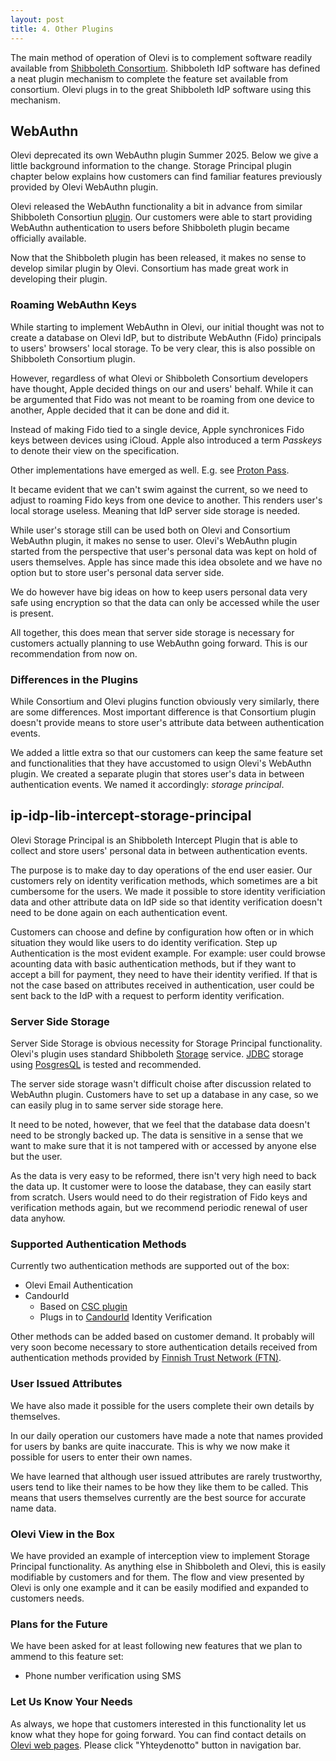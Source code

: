 ```yaml
---
layout: post
title: 4. Other Plugins
---
```


The main method of operation of Olevi is to complement software readily available from [Shibboleth Consortium](https://www.shibboleth.net). Shibboleth IdP software has defined a neat plugin mechanism to complete the feature set available from consortium. Olevi plugs in to the great Shibboleth IdP software using this mechanism.

## WebAuthn

Olevi deprecated its own WebAuthn plugin Summer 2025. Below we give a little background information to the change. Storage Principal plugin chapter below explains how customers can find familiar features previously provided by Olevi WebAuthn plugin.

Olevi released the WebAuthn functionality a bit in advance from similar Shibboleth Consortiun [plugin](https://shibboleth.atlassian.net/wiki/spaces/IDPPLUGINS/pages/3878256667). Our customers were able to start providing WebAuthn authentication to users before Shibboleth plugin became officially available.

Now that the Shibboleth plugin has been released, it makes no sense to develop similar plugin by Olevi. Consortium has made great work in developing their plugin.


### Roaming WebAuthn Keys

While starting to implement WebAuthn in Olevi, our initial thought was not to create a database on Olevi IdP, but to distribute WebAuthn (Fido) principals to users' browsers' local storage. To be very clear, this is also possible on Shibboleth Consortium plugin.

However, regardless of what Olevi or Shibboleth Consortium developers have thought, Apple decided things on our and users' behalf. While it can be argumented that Fido was not meant to be roaming from one device to another, Apple decided that it can be done and did it.

Instead of making Fido tied to a single device, Apple synchronices Fido keys between devices using iCloud. Apple also introduced a term _Passkeys_ to denote their view on the specification.

Other implementations have emerged as well. E.g. see [Proton Pass](https://proton.me/pass).

It became evident that we can't swim against the current, so we need to adjust to roaming Fido keys from one device to another. This renders user's local storage useless. Meaning that IdP server side storage is needed.

While user's storage still can be used both on Olevi and Consortium WebAuthn plugin, it makes no sense to user. Olevi's WebAuthn plugin started from the perspective that user's personal data was kept on hold of users themselves. Apple has since made this idea obsolete and we have no option but to store user's personal data server side.

We do however have big ideas on how to keep users personal data very safe using encryption so that the data can only be accessed while the user is present.

All together, this does mean that server side storage is necessary for customers actually planning to use WebAuthn going forward. This is our recommendation from now on.

### Differences in the Plugins

While Consortium and Olevi plugins function obviously very similarly, there are some differences. Most important difference is that Consortium plugin doesn't provide means to store user's attribute data between authentication events.

We added a little extra so that our customers can keep the same feature set and functionalities that they have accustomed to usign Olevi's WebAuthn plugin. We created a separate plugin that stores user's data in between authentication events. We named it accordingly: _storage principal_.

## ip-idp-lib-intercept-storage-principal

Olevi Storage Principal is an Shibboleth Intercept Plugin that is able to collect and store users' personal data in between authentication events.

The purpose is to make day to day operations of the end user easier. Our customers rely on identity verification methods, which sometimes are a bit cumbersome for the users. We made it possible to store identity verificiation data and other attribute data on IdP side so that identity verification doesn't need to be done again on each authentication event.

Customers can choose and define by configuration how often or in which situation they would like users to do identity verification. Step up Authentication is the most evident example. For example: user could browse acounting data with basic authentication methods, but if they want to accept a bill for payment, they need to have their identity verified. If that is not the case based on attributes received in authentication, user could be sent back to the IdP with a request to perform identity verification.

### Server Side Storage

Server Side Storage is obvious necessity for Storage Principal functionality. Olevi's plugin uses standard Shibboleth [Storage](https://shibboleth.atlassian.net/wiki/spaces/IDP5/pages/3199509576/StorageConfiguration) service. [JDBC](https://shibboleth.atlassian.net/wiki/spaces/IDPPLUGINS/pages/2989096970) storage using [PosgresQL](https://www.postgresql.org) is tested and recommended.

The server side storage wasn't difficult choise after discussion related to WebAuthn plugin. Customers have to set up a database in any case, so we can easily plug in to same server side storage here.

It need to be noted, however, that we feel that the database data doesn't need to be strongly backed up. The data is sensitive in a sense that we want to make sure that it is not tampered with or accessed by anyone else but the user.

As the data is very easy to be reformed, there isn't very high need to back the data up. It customer were to loose the database, they can easily start from scratch. Users would need to do their registration of Fido keys and verification methods again, but we recommend periodic renewal of user data anyhow.

### Supported Authentication Methods

Currently two authentication methods are supported out of the box:

* Olevi Email Authentication
* CandourId
    * Based on [CSC plugin](https://github.com/CSCfi/shibboleth-idp-plugin-candour-id)
    * Plugs in to [CandourId](https://candour.fi) Identity Verification

Other methods can be added based on customer demand. It probably will very soon become necessary to store authentication details received from authentication methods provided by [Finnish Trust Network (FTN)](https://kyberturvallisuuskeskus.fi/en/our-activities/regulation-and-supervision/electronic-identification).

### User Issued Attributes

We have also made it possible for the users complete their own details by themselves.

In our daily operation our customers have made a note that names provided for users by banks are quite inaccurate. This is why we now make it possible for users to enter their own names.

We have learned that although user issued attributes are rarely trustworthy, users tend to like their names to be how they like them to be called. This means that users themselves currently are the best source for accurate name data.

### Olevi View in the Box

We have provided an example of interception view to implement Storage Principal functionality. As anything else in Shibboleth and Olevi, this is easily modifiable by customers and for them. The flow and view presented by Olevi is only one example and it can be easily modified and expanded to customers needs.

### Plans for the Future

We have been asked for at least following new features that we plan to ammend to this feature set:

* Phone number verification using SMS

### Let Us Know Your Needs

As always, we hope that customers interested in this functionality let us know what they hope for going forward. You can find contact details on [Olevi web pages](https://www.olevi.fi). Please click "Yhteydenotto" button in navigation bar.